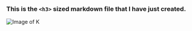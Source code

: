 ### This is the `<h3>` sized markdown file that I have just created.
![Image of K](https://get.wallhere.com/photo/caixukun-kunkun-kun-2262232.jpg)
